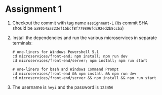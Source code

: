 # Assignment 1

1. Checkout the commit with tag name `assignment-1` (its commit SHA should be `aa8054aa223ef15bcf8f779896fdc92ed2b8ccba`)
2. Install the dependencies and run the various microservices in separate terminals:

   ```shell
   # one-liners for Windows Powershell 5.1
   cd microservices/front-end; npm install; npm run dev
   cd microservices/front-end/server; npm install; npm run start
   ```

   ```shell
   # one-liners for bash and Windows Command Prompt
   cd microservices/front-end && npm install && npm run dev
   cd microservices/front-end/server && npm install && npm run start
   ```

3. The username is `heyi` and the password is `123456`
